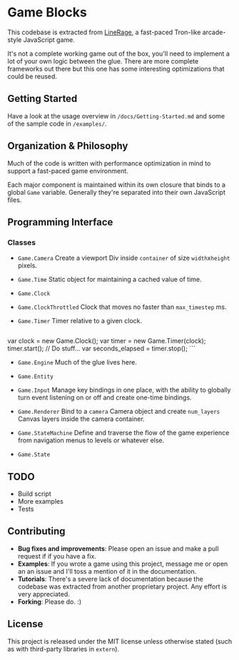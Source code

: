 # Game Blocks

This codebase is extracted from [LineRage](https://chrome.google.com/webstore/detail/oplmlhhgdcliikihbehklkagmeophnlh), a fast-paced Tron-like arcade-style JavaScript game.

It's not a complete working game out of the box, you'll need to implement a lot
of your own logic between the glue. There are more complete frameworks out there
but this one has some interesting optimizations that could be reused.


## Getting Started

Have a look at the usage overview in ``/docs/Getting-Started.md`` and some of the sample code in ``/examples/``.


## Organization & Philosophy

Much of the code is written with performance optimization in mind to support a
fast-paced game environment.

Each major component is maintained within its own closure that binds to a
global ``Game`` variable. Generally they're separated into their
own JavaScript files.


## Programming Interface

### Classes

* ``Game.Camera``
    Create a viewport Div inside ``container`` of size ``width``x``height``
    pixels.

* ``Game.Time``
    Static object for maintaining a cached value of time.
* ``Game.Clock``
* ``Game.ClockThrottled``
    Clock that moves no faster than ``max_timestep`` ms.
* ``Game.Timer``
    Timer relative to a given clock.

    ```javascript
var clock = new Game.Clock();
var timer = new Game.Timer(clock);
timer.start();
// Do stuff...
var seconds_elapsed = timer.stop();
    ```

* ``Game.Engine``
    Much of the glue lives here.

* ``Game.Entity``
* ``Game.Input``
    Manage key bindings in one place, with the ability to globally turn event
    listening on or off and create one-time bindings.

* ``Game.Renderer``
    Bind to a ``camera`` Camera object and create ``num_layers`` Canvas layers
    inside the camera container.

* ``Game.StateMachine``
    Define and traverse the flow of the game experience from navigation menus
    to levels or whatever else.

* ``Game.State``

## TODO

* Build script
* More examples
* Tests

## Contributing

* **Bug fixes and improvements**: Please open an issue and make a pull request if
  if you have a fix.
* **Examples**: If you wrote a game using this project, message me or open an
  an issue and I'll toss a mention of it in the documentation.
* **Tutorials**: There's a severe lack of documentation because the codebase was
  extracted from another proprietary project. Any effort is very appreciated.
* **Forking**: Please do. :)

## License

This project is released under the MIT license unless otherwise stated (such as
with third-party libraries in ``extern``).
